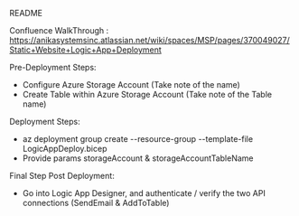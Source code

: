 README 

Confluence WalkThrough : https://anikasystemsinc.atlassian.net/wiki/spaces/MSP/pages/370049027/Static+Website+Logic+App+Deployment


Pre-Deployment Steps: 
- Configure Azure Storage Account (Take note of the name)
- Create Table within Azure Storage Account (Take note of the Table name)

Deployment Steps: 
- az deployment group create --resource-group <RESOURCEGROUP> --template-file LogicAppDeploy.bicep
- Provide params storageAccount &  storageAccountTableName

Final Step Post Deployment: 
- Go into Logic App Designer, and authenticate / verify the two API connections (SendEmail & AddToTable)